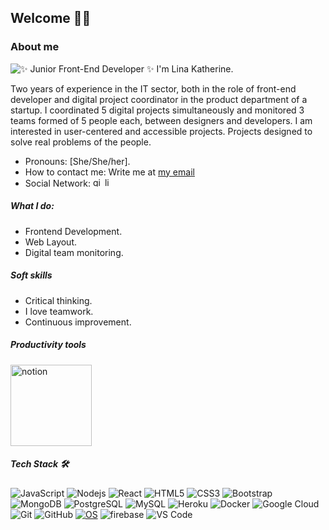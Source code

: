 ## Welcome 👋🏼  
                                                               
### About me 

![✨ Junior Front-End Developer ✨](https://blush.design/api/download?shareUri=Kxta4yzv4&w=100&h=100&fm=png) I'm Lina Katherine.

Two years of experience in the IT sector, both in the role of front-end developer and digital project coordinator in the product department of a startup. I coordinated 5 digital projects simultaneously and monitored 3 teams formed of 5 people each, between designers and developers. I am interested in user-centered and accessible projects. Projects designed to solve real problems of the people.
 
- Pronouns: [She/She/her].
- How to contact me: Write me at [my email](linak.larrea@gmail.com)
- Social Network: [<img src='https://cdn.jsdelivr.net/npm/simple-icons@3.0.1/icons/github.svg' alt='github' height='15'>](https://github.com/Likaro-nav)
[<img src='https://cdn.jsdelivr.net/npm/simple-icons@3.0.1/icons/linkedin.svg' alt='linkedin' height='15'>](https://www.linkedin.com/in/linaklarrearod//) 

##### What I do:
- Frontend Development.
- Web Layout.
- Digital team monitoring.  

##### Soft skills
- Critical thinking. 
- I love teamwork. 
- Continuous improvement. 

##### Productivity tools
<img src="https://miro.medium.com/max/450/0*sAnt5dX9cGTI9ltl" alt="notion" height='130'/>

##### Tech Stack 🛠
![JavaScript](https://img.shields.io/badge/-JavaScript-black?style=flat-square&logo=javascript)
![Nodejs](https://img.shields.io/badge/-Nodejs-black?style=flat-square&logo=Node.js)
![React](https://img.shields.io/badge/-React-black?style=flat-square&logo=react)
![HTML5](https://img.shields.io/badge/-HTML5-E34F26?style=flat-square&logo=html5&logoColor=white)
![CSS3](https://img.shields.io/badge/-CSS3-1572B6?style=flat-square&logo=css3)
![Bootstrap](https://img.shields.io/badge/-Bootstrap-563D7C?style=flat-square&logo=bootstrap)
![MongoDB](https://img.shields.io/badge/-MongoDB-black?style=flat-square&logo=mongodb)
![PostgreSQL](https://img.shields.io/badge/-PostgreSQL-336791?style=flat-square&logo=postgresql)
![MySQL](https://img.shields.io/badge/-MySQL-black?style=flat-square&logo=mysql)
![Heroku](https://img.shields.io/badge/-Heroku-430098?style=flat-square&logo=heroku)
![Docker](https://img.shields.io/badge/-Docker-black?style=flat-square&logo=docker)
![Google Cloud](https://img.shields.io/badge/Google%20Cloud-black?style=flat-square&logo=google-cloud)
![Git](https://img.shields.io/badge/-Git-black?style=flat-square&logo=git)
![GitHub](https://img.shields.io/badge/-GitHub-181717?style=flat-square&logo=github)
[![OS](https://img.shields.io/badge/OS-Linux-informational?style=flat-square&logo=linux&logoColor=white)](https://en.wikipedia.org/wiki/Linux)
![firebase](https://img.shields.io/badge/_-firebase-292e33?style=flat-square&logo=firebase&logoColor=fff)
![VS Code](https://img.shields.io/badge/-VSCode-%23007ACC?style=flat-square&logo=visual-studio-code) 


<!--
## Diseño
Aprendiendo a desenvolverme en 
<img src="https://img.shields.io/badge/figma%20-%23F24E1E.svg?&style=for-the-badge&logo=figma&logoColor=white" alf/> -->

<!--
Here are some ideas to get you started:

- 🔭 I’m currently working on ...
- 🌱 I’m currently learning ...
- 👯 I’m looking to collaborate on ...
- 🤔 I’m looking for help with ...
- 💬 Ask me about ...
- 📫 How to reach me: ...
- 😄 Pronouns: ...
- ⚡ Fun fact: ...
-->
